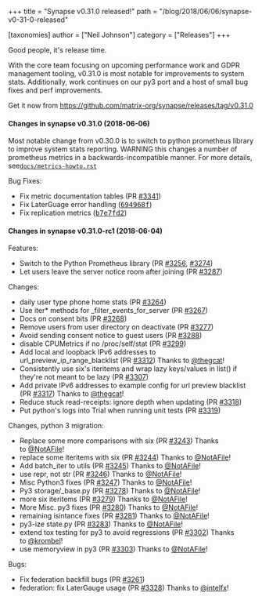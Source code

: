 +++
title = "Synapse v0.31.0 released!"
path = "/blog/2018/06/06/synapse-v0-31-0-released"

[taxonomies]
author = ["Neil Johnson"]
category = ["Releases"]
+++

Good people, it's release time.

With the core team focusing on upcoming performance work and GDPR management tooling, v0.31.0 is most notable for improvements to system stats. Additionally, work continues on our py3 port and a host of small bug fixes and perf improvements.

Get it now from <a href="https://github.com/matrix-org/synapse/releases/tag/v0.31.0">https://github.com/matrix-org/synapse/releases/tag/v0.31.0</a>
<h4>Changes in synapse v0.31.0 (2018-06-06)</h4>
Most notable change from v0.30.0 is to switch to python prometheus library to improve system stats reporting. WARNING this changes a number of prometheus metrics in a backwards-incompatible manner. For more details, see<code><a href="https://github.com/matrix-org/synapse/blob/master/docs/metrics-howto.rst">docs/metrics-howto.rst</a></code>

Bug Fixes:
<ul>
 	<li>Fix metric documentation tables (PR <a class="issue-link js-issue-link" href="https://github.com/matrix-org/synapse/pull/3341" data-error-text="Failed to load issue title" data-id="329315777" data-permission-text="Issue title is private" data-url="https://github.com/matrix-org/synapse/issues/3341">#3341</a>)</li>
 	<li>Fix LaterGuage error handling (<a class="commit-link" href="https://github.com/matrix-org/synapse/commit/694968fa81aab4eac81309b1e16f6063103dd57f"><tt>694968f</tt></a>)</li>
 	<li>Fix replication metrics (<a class="commit-link" href="https://github.com/matrix-org/synapse/commit/b7e7fd2d0edd4d46aaf9d6afc8df14cf3de911f9"><tt>b7e7fd2</tt></a>)</li>
</ul>
<h4>Changes in synapse v0.31.0-rc1 (2018-06-04)</h4>
Features:
<ul>
 	<li>Switch to the Python Prometheus library (PR <a class="issue-link js-issue-link" href="https://github.com/matrix-org/synapse/pull/3256" data-error-text="Failed to load issue title" data-id="325104990" data-permission-text="Issue title is private" data-url="https://github.com/matrix-org/synapse/issues/3256">#3256</a>, <a class="issue-link js-issue-link" href="https://github.com/matrix-org/synapse/pull/3274" data-error-text="Failed to load issue title" data-id="325830300" data-permission-text="Issue title is private" data-url="https://github.com/matrix-org/synapse/issues/3274">#3274</a>)</li>
 	<li>Let users leave the server notice room after joining (PR <a class="issue-link js-issue-link" href="https://github.com/matrix-org/synapse/pull/3287" data-error-text="Failed to load issue title" data-id="326461744" data-permission-text="Issue title is private" data-url="https://github.com/matrix-org/synapse/issues/3287">#3287</a>)</li>
</ul>
Changes:
<ul>
 	<li>daily user type phone home stats (PR <a class="issue-link js-issue-link" href="https://github.com/matrix-org/synapse/pull/3264" data-error-text="Failed to load issue title" data-id="325386403" data-permission-text="Issue title is private" data-url="https://github.com/matrix-org/synapse/issues/3264">#3264</a>)</li>
 	<li>Use iter* methods for _filter_events_for_server (PR <a class="issue-link js-issue-link" href="https://github.com/matrix-org/synapse/pull/3267" data-error-text="Failed to load issue title" data-id="325614605" data-permission-text="Issue title is private" data-url="https://github.com/matrix-org/synapse/issues/3267">#3267</a>)</li>
 	<li>Docs on consent bits (PR <a class="issue-link js-issue-link" href="https://github.com/matrix-org/synapse/pull/3268" data-error-text="Failed to load issue title" data-id="325692950" data-permission-text="Issue title is private" data-url="https://github.com/matrix-org/synapse/issues/3268">#3268</a>)</li>
 	<li>Remove users from user directory on deactivate (PR <a class="issue-link js-issue-link" href="https://github.com/matrix-org/synapse/pull/3277" data-error-text="Failed to load issue title" data-id="326163134" data-permission-text="Issue title is private" data-url="https://github.com/matrix-org/synapse/issues/3277">#3277</a>)</li>
 	<li>Avoid sending consent notice to guest users (PR <a class="issue-link js-issue-link" href="https://github.com/matrix-org/synapse/pull/3288" data-error-text="Failed to load issue title" data-id="326470814" data-permission-text="Issue title is private" data-url="https://github.com/matrix-org/synapse/issues/3288">#3288</a>)</li>
 	<li>disable CPUMetrics if no /proc/self/stat (PR <a class="issue-link js-issue-link" href="https://github.com/matrix-org/synapse/pull/3299" data-error-text="Failed to load issue title" data-id="327143395" data-permission-text="Issue title is private" data-url="https://github.com/matrix-org/synapse/issues/3299">#3299</a>)</li>
 	<li>Add local and loopback IPv6 addresses to url_preview_ip_range_blacklist (PR <a class="issue-link js-issue-link" href="https://github.com/matrix-org/synapse/issues/3312" data-error-text="Failed to load issue title" data-id="327707583" data-permission-text="Issue title is private" data-url="https://github.com/matrix-org/synapse/issues/3312">#3312</a>) Thanks to <a class="user-mention" href="https://github.com/thegcat" data-hovercard-user-id="22835" data-octo-click="hovercard-link-click" data-octo-dimensions="link_type:self" aria-describedby="hovercard-aria-description">@thegcat</a>!</li>
 	<li>Consistently use six's iteritems and wrap lazy keys/values in list() if they're not meant to be lazy (PR <a class="issue-link js-issue-link" href="https://github.com/matrix-org/synapse/pull/3307" data-error-text="Failed to load issue title" data-id="327587988" data-permission-text="Issue title is private" data-url="https://github.com/matrix-org/synapse/issues/3307">#3307</a>)</li>
 	<li>Add private IPv6 addresses to example config for url preview blacklist (PR <a class="issue-link js-issue-link" href="https://github.com/matrix-org/synapse/pull/3317" data-error-text="Failed to load issue title" data-id="328463163" data-permission-text="Issue title is private" data-url="https://github.com/matrix-org/synapse/issues/3317">#3317</a>) Thanks to <a class="user-mention" href="https://github.com/thegcat" data-hovercard-user-id="22835" data-octo-click="hovercard-link-click" data-octo-dimensions="link_type:self" aria-describedby="hovercard-aria-description">@thegcat</a>!</li>
 	<li>Reduce stuck read-receipts: ignore depth when updating (PR <a class="issue-link js-issue-link" href="https://github.com/matrix-org/synapse/pull/3318" data-error-text="Failed to load issue title" data-id="328480595" data-permission-text="Issue title is private" data-url="https://github.com/matrix-org/synapse/issues/3318">#3318</a>)</li>
 	<li>Put python's logs into Trial when running unit tests (PR <a class="issue-link js-issue-link" href="https://github.com/matrix-org/synapse/pull/3319" data-error-text="Failed to load issue title" data-id="328483239" data-permission-text="Issue title is private" data-url="https://github.com/matrix-org/synapse/issues/3319">#3319</a>)</li>
</ul>
Changes, python 3 migration:
<ul>
 	<li>Replace some more comparisons with six (PR <a class="issue-link js-issue-link" href="https://github.com/matrix-org/synapse/pull/3243" data-error-text="Failed to load issue title" data-id="324637327" data-permission-text="Issue title is private" data-url="https://github.com/matrix-org/synapse/issues/3243">#3243</a>) Thanks to <a class="user-mention" href="https://github.com/NotAFile" data-hovercard-user-id="5447747" data-octo-click="hovercard-link-click" data-octo-dimensions="link_type:self" aria-describedby="hovercard-aria-description">@NotAFile</a>!</li>
 	<li>replace some iteritems with six (PR <a class="issue-link js-issue-link" href="https://github.com/matrix-org/synapse/pull/3244" data-error-text="Failed to load issue title" data-id="324637417" data-permission-text="Issue title is private" data-url="https://github.com/matrix-org/synapse/issues/3244">#3244</a>) Thanks to <a class="user-mention" href="https://github.com/NotAFile" data-hovercard-user-id="5447747" data-octo-click="hovercard-link-click" data-octo-dimensions="link_type:self" aria-describedby="hovercard-aria-description">@NotAFile</a>!</li>
 	<li>Add batch_iter to utils (PR <a class="issue-link js-issue-link" href="https://github.com/matrix-org/synapse/pull/3245" data-error-text="Failed to load issue title" data-id="324637631" data-permission-text="Issue title is private" data-url="https://github.com/matrix-org/synapse/issues/3245">#3245</a>) Thanks to <a class="user-mention" href="https://github.com/NotAFile" data-hovercard-user-id="5447747" data-octo-click="hovercard-link-click" data-octo-dimensions="link_type:self" aria-describedby="hovercard-aria-description">@NotAFile</a>!</li>
 	<li>use repr, not str (PR <a class="issue-link js-issue-link" href="https://github.com/matrix-org/synapse/pull/3246" data-error-text="Failed to load issue title" data-id="324637830" data-permission-text="Issue title is private" data-url="https://github.com/matrix-org/synapse/issues/3246">#3246</a>) Thanks to <a class="user-mention" href="https://github.com/NotAFile" data-hovercard-user-id="5447747" data-octo-click="hovercard-link-click" data-octo-dimensions="link_type:self" aria-describedby="hovercard-aria-description">@NotAFile</a>!</li>
 	<li>Misc Python3 fixes (PR <a class="issue-link js-issue-link" href="https://github.com/matrix-org/synapse/pull/3247" data-error-text="Failed to load issue title" data-id="324638685" data-permission-text="Issue title is private" data-url="https://github.com/matrix-org/synapse/issues/3247">#3247</a>) Thanks to <a class="user-mention" href="https://github.com/NotAFile" data-hovercard-user-id="5447747" data-octo-click="hovercard-link-click" data-octo-dimensions="link_type:self" aria-describedby="hovercard-aria-description">@NotAFile</a>!</li>
 	<li>Py3 storage/_base.py (PR <a class="issue-link js-issue-link" href="https://github.com/matrix-org/synapse/pull/3278" data-error-text="Failed to load issue title" data-id="326199044" data-permission-text="Issue title is private" data-url="https://github.com/matrix-org/synapse/issues/3278">#3278</a>) Thanks to <a class="user-mention" href="https://github.com/NotAFile" data-hovercard-user-id="5447747" data-octo-click="hovercard-link-click" data-octo-dimensions="link_type:self" aria-describedby="hovercard-aria-description">@NotAFile</a>!</li>
 	<li>more six iteritems (PR <a class="issue-link js-issue-link" href="https://github.com/matrix-org/synapse/pull/3279" data-error-text="Failed to load issue title" data-id="326236209" data-permission-text="Issue title is private" data-url="https://github.com/matrix-org/synapse/issues/3279">#3279</a>) Thanks to <a class="user-mention" href="https://github.com/NotAFile" data-hovercard-user-id="5447747" data-octo-click="hovercard-link-click" data-octo-dimensions="link_type:self" aria-describedby="hovercard-aria-description">@NotAFile</a>!</li>
 	<li>More Misc. py3 fixes (PR <a class="issue-link js-issue-link" href="https://github.com/matrix-org/synapse/pull/3280" data-error-text="Failed to load issue title" data-id="326237427" data-permission-text="Issue title is private" data-url="https://github.com/matrix-org/synapse/issues/3280">#3280</a>) Thanks to <a class="user-mention" href="https://github.com/NotAFile" data-hovercard-user-id="5447747" data-octo-click="hovercard-link-click" data-octo-dimensions="link_type:self" aria-describedby="hovercard-aria-description">@NotAFile</a>!</li>
 	<li>remaining isintance fixes (PR <a class="issue-link js-issue-link" href="https://github.com/matrix-org/synapse/pull/3281" data-error-text="Failed to load issue title" data-id="326248255" data-permission-text="Issue title is private" data-url="https://github.com/matrix-org/synapse/issues/3281">#3281</a>) Thanks to <a class="user-mention" href="https://github.com/NotAFile" data-hovercard-user-id="5447747" data-octo-click="hovercard-link-click" data-octo-dimensions="link_type:self" aria-describedby="hovercard-aria-description">@NotAFile</a>!</li>
 	<li>py3-ize state.py (PR <a class="issue-link js-issue-link" href="https://github.com/matrix-org/synapse/pull/3283" data-error-text="Failed to load issue title" data-id="326249587" data-permission-text="Issue title is private" data-url="https://github.com/matrix-org/synapse/issues/3283">#3283</a>) Thanks to <a class="user-mention" href="https://github.com/NotAFile" data-hovercard-user-id="5447747" data-octo-click="hovercard-link-click" data-octo-dimensions="link_type:self" aria-describedby="hovercard-aria-description">@NotAFile</a>!</li>
 	<li>extend tox testing for py3 to avoid regressions (PR <a class="issue-link js-issue-link" href="https://github.com/matrix-org/synapse/pull/3302" data-error-text="Failed to load issue title" data-id="327341929" data-permission-text="Issue title is private" data-url="https://github.com/matrix-org/synapse/issues/3302">#3302</a>) Thanks to <a class="user-mention" href="https://github.com/krombel" data-hovercard-user-id="11167142" data-octo-click="hovercard-link-click" data-octo-dimensions="link_type:self" aria-describedby="hovercard-aria-description">@krombel</a>!</li>
 	<li>use memoryview in py3 (PR <a class="issue-link js-issue-link" href="https://github.com/matrix-org/synapse/pull/3303" data-error-text="Failed to load issue title" data-id="327370655" data-permission-text="Issue title is private" data-url="https://github.com/matrix-org/synapse/issues/3303">#3303</a>) Thanks to <a class="user-mention" href="https://github.com/NotAFile" data-hovercard-user-id="5447747" data-octo-click="hovercard-link-click" data-octo-dimensions="link_type:self" aria-describedby="hovercard-aria-description">@NotAFile</a>!</li>
</ul>
Bugs:
<ul>
 	<li>Fix federation backfill bugs (PR <a class="issue-link js-issue-link" href="https://github.com/matrix-org/synapse/pull/3261" data-error-text="Failed to load issue title" data-id="325289139" data-permission-text="Issue title is private" data-url="https://github.com/matrix-org/synapse/issues/3261">#3261</a>)</li>
 	<li>federation: fix LaterGauge usage (PR <a class="issue-link js-issue-link" href="https://github.com/matrix-org/synapse/pull/3328" data-error-text="Failed to load issue title" data-id="328820215" data-permission-text="Issue title is private" data-url="https://github.com/matrix-org/synapse/issues/3328">#3328</a>) Thanks to <a class="user-mention" href="https://github.com/intelfx" data-hovercard-user-id="1158172" data-octo-click="hovercard-link-click" data-octo-dimensions="link_type:self" aria-describedby="hovercard-aria-description">@intelfx</a>!</li>
</ul>
